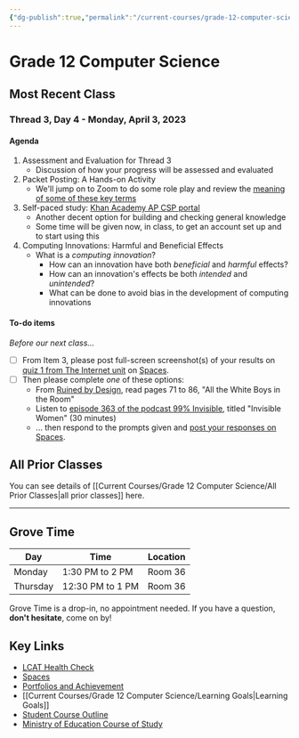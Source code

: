 ```yaml
---
{"dg-publish":true,"permalink":"/current-courses/grade-12-computer-science/home/","dgHomeLink":false}
---
```


# Grade 12 Computer Science
## Most Recent Class

<div class="transclusion internal-embed is-loaded"><div class="markdown-embed">




### Thread 3, Day 4 - Monday, April 3, 2023
#### Agenda

1. Assessment and Evaluation for Thread 3
	- Discussion of how your progress will be assessed and evaluated
2. Packet Posting: A Hands-on Activity
	- We'll jump on to Zoom to do some role play and review the [meaning of some of these key terms](https://drive.google.com/file/d/1RS-kR5Bv4ljxBE3ZyJCwX5KOaSFJ77if/view?usp=share_link)
3. Self-paced study: [Khan Academy AP CSP portal](https://drive.google.com/file/d/1xJk5PVCxoi69Xu1_b4RXnP3pEwXtEuqn/view?usp=share_link)
	- Another decent option for building and checking general knowledge
	- Some time will be given now, in class, to get an account set up and to start using this
4. Computing Innovations: Harmful and Beneficial Effects
	- What is a *computing innovation*?
		- How can an innovation have both *beneficial* and *harmful* effects?
		- How can an innovation's effects be both *intended* and *unintended*?
		- What can be done to avoid bias in the development of computing innovations

   
#### To-do items

*Before our next class...*

- [ ] From Item 3, please post full-screen screenshot(s) of your results on [quiz 1 from The Internet unit](https://www.khanacademy.org/computing/ap-computer-science-principles/the-internet) on [Spaces](https://ca.spacesedu.com/).
- [ ] Then please complete *one* of these options:
	- From [Ruined by Design](https://www.ruinedby.design), read pages 71 to 86, "All the White Boys in the Room"
	- Listen to [episode 363 of the podcast 99% Invisible](https://99pi.simplecast.com/episodes/363-invisible-women-MymnJijI), titled "Invisible Women" (30 minutes)
	- ... then respond to the prompts given and [post your responses on Spaces](https://ca.spacesedu.com/).

</div></div>

## All Prior Classes
You can see details of [[Current Courses/Grade 12 Computer Science/All Prior Classes|all prior classes]] here.
___
## Grove Time

<div class="transclusion internal-embed is-loaded"><div class="markdown-embed">




Day|Time|Location
-|-|-
Monday|1:30 PM to 2 PM|Room 36
Thursday|12:30 PM to 1 PM|Room 36

Grove Time is a drop-in, no appointment needed.
If you have a question, **don't hesitate**, come on by!

</div></div>

## Key Links

<div class="transclusion internal-embed is-loaded"><div class="markdown-embed">




- [LCAT Health Check](https://lcat.lcs.on.ca)
- [Spaces](https://ca.spacesedu.com/)
- [Portfolios and Achievement](https://www.russellgordon.ca/cs/learning-goals/introduction/)
- [[Current Courses/Grade 12 Computer Science/Learning Goals|Learning Goals]]
- [Student Course Outline](https://tinyurl.com/lcscs22-g12-sco)
- [Ministry of Education Course of Study](https://tinyurl.com/lcscs22-g12-mcs)

</div></div>
